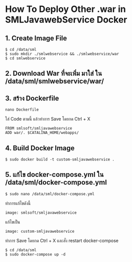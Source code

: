 
# How To Deploy Other .war in SMLJavawebService Docker

## 1. Create Image File
```
$ cd /data/sml
$ sudo mkdir ./smlwebservice && ./smlwebservice/war
$ cd smlwebservice
```

## 2. Download War ที่จะเพิ่ม มาใส่ ใน /data/sml/smlwebservice/war/


## 3. สร้าง Dockerfile

```
nano Dockerfile
```

ใส่ Code ตามนี้ แล้วทำการ Save โดยกด Ctrl + X

```
FROM smlsoft/smljavawebservice
ADD war/. $CATALINA_HOME/webapps/
```

## 4. Build Docker Image

```
$ sudo docker build -t custom-smljavawebservice .
```

## 5. แก้ไข docker-compose.yml ใน /data/sml/docker-compose.yml

```
$ sudo nano /data/sml/docker-compose.yml
```

ทำการแก้ไขดังนี้

```
image: smlsoft/smljavawebservice
```

แก้ไขเป็น

```
image: custom-smljavawebservice
```

ทำการ Save โดยกด Ctrl + X และสั่ง restart docker-compose 

```
$ cd /data/sml
$ sudo docker-compose up -d
```
